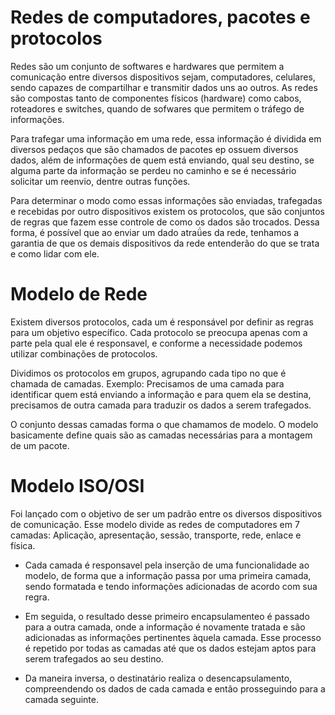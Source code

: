# Redes de computadores, pacotes e protocolos

Redes são um conjunto de softwares e hardwares que permitem a comunicação entre diversos dispositivos sejam, computadores, celulares, sendo capazes de compartilhar e transmitir dados uns ao outros. As redes são compostas tanto de componentes físicos (hardware) como cabos, roteadores e switches, quando de sofwares que permitem o tráfego de informações.

Para trafegar uma informação em uma rede, essa informação é dividida em diversos pedaços que são chamados de pacotes ep ossuem diversos dados, além de informações de quem está enviando, qual seu destino, se alguma parte da informação se perdeu no caminho e se é necessário solicitar um reenvio, dentre outras funções.

Para determinar o modo como essas informações são enviadas, trafegadas e recebidas por outro dispositivos existem os protocolos, que são conjuntos de regras que fazem esse controle de como os dados são trocados. Dessa forma, é possível que ao enviar um dado atraǘes da rede, tenhamos a garantia de que os demais dispositivos da rede entenderão do que se trata e como lidar com ele.

# Modelo de Rede

Existem diversos protocolos, cada um é responsável por definir as regras para um objetivo específico. Cada protocolo se preocupa apenas com a parte pela qual ele é responsavel, e conforme a necessidade podemos utilizar combinações de protocolos.

Dividimos os protocolos em grupos, agrupando cada tipo no que é chamada de camadas.
Exemplo: Precisamos de uma camada para identificar quem está enviando a informação e para quem ela se destina, precisamos de outra camada para traduzir os dados a serem trafegados.

O conjunto dessas camadas forma o que chamamos de modelo. O modelo basicamente define quais são as camadas necessárias para a montagem de um pacote.

# Modelo ISO/OSI

Foi lançado com o objetivo de ser um padrão entre os diversos dispositivos de comunicação. Esse modelo divide as redes de computadores em 7 camadas: Aplicação, apresentação, sessão, transporte, rede, enlace e física.

- Cada camada é responsavel pela inserção de uma funcionalidade ao modelo, de forma que a informação passa por uma primeira camada, sendo formatada e tendo informações adicionadas de acordo com sua regra.

- Em seguida, o resultado desse primeiro encapsulamenteo é passado para a outra camada, onde a informação é novamente tratada e são adicionadas as informações pertinentes àquela camada. Esse processo é repetido por todas as camadas até que os dados estejam aptos para serem trafegados ao seu destino.

- Da maneira inversa, o destinatário realiza o desencapsulamento, compreendendo os dados de cada camada e então prosseguindo para a camada seguinte.



